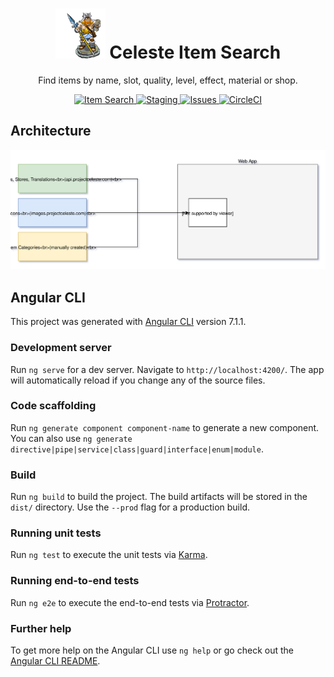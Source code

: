 <h1 align="center">
  <img alt="Logo" src="assets/good-guy.png" height="80">
  Celeste Item Search
</h1>

<p align="center">
 Find items by name, slot, quality, level, effect, material or shop.
</p>

<p align="center">
  <a href="https://items.projectceleste.com">
    <img alt="Item Search" src="https://flat.badgen.net/badge//item search?icon=chrome">
  </a>
  <a href="https://celeste-item-search.netlify.com/">
    <img alt="Staging" src="https://flat.badgen.net/badge//staging/orange?icon=chrome">
  </a>
  <a href="https://github.com/n4bb12/celeste-item-search/issues/new/choose">
    <img alt="Issues" src="https://flat.badgen.net/badge/github/create issue/purple?icon=github">
  </a>
  <a href="https://circleci.com/gh/n4bb12/workflows/celeste-item-search">
    <img alt="CircleCI" src="https://flat.badgen.net/circleci/github/n4bb12/celeste-item-search?icon=circleci">
  </a>
</p>

## Architecture

![Architecture](docs/architecture.svg)

## Angular CLI

This project was generated with [Angular CLI](https://github.com/angular/angular-cli) version 7.1.1.

### Development server

Run `ng serve` for a dev server. Navigate to `http://localhost:4200/`. The app will automatically reload if you change any of the source files.

### Code scaffolding

Run `ng generate component component-name` to generate a new component. You can also use `ng generate directive|pipe|service|class|guard|interface|enum|module`.

### Build

Run `ng build` to build the project. The build artifacts will be stored in the `dist/` directory. Use the `--prod` flag for a production build.

### Running unit tests

Run `ng test` to execute the unit tests via [Karma](https://karma-runner.github.io).

### Running end-to-end tests

Run `ng e2e` to execute the end-to-end tests via [Protractor](http://www.protractortest.org/).

### Further help

To get more help on the Angular CLI use `ng help` or go check out the [Angular CLI README](https://github.com/angular/angular-cli/blob/master/README.md).
